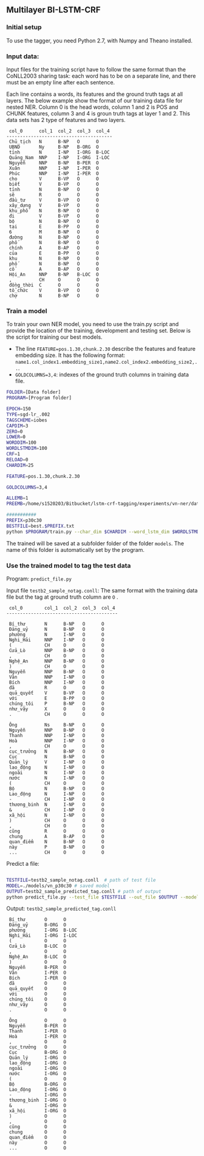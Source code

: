 ## Multilayer BI-LSTM-CRF

### Initial setup

To use the tagger, you need Python 2.7, with Numpy and Theano installed.

### Input data:
Input files for the training script have to follow the same format than the CoNLL2003 sharing task: each word has to be on a separate line, and there must be an empty line after each sentence. 

Each line contains a words, its features and the ground truth tags at all layers. The below example show the format of our training data file for nested NER. Column 0 is the head words, column 1 and 2 is POS and CHUNK features, column 3 and 4 is groun truth tags at layer 1 and 2. This data sets has 2 type of features and two layers.



```
 col_0      col_1  col_2  col_3  col_4 
---------------------------------------
 Chủ_tịch   N      B-NP   O      O     
 UBND       Ny     B-NP   B-ORG  O
 tỉnh       N      I-NP   I-ORG  B-LOC
 Quảng_Nam  NNP    I-NP   I-ORG  I-LOC
 Nguyễn     NNP    B-NP   B-PER  O
 Xuân       NNP    I-NP   I-PER  O
 Phúc       NNP    I-NP   I-PER  O
 cho        V      B-VP   O      O     
 biết       V      B-VP   O      O     
 tỉnh       N      B-NP   O      O     
 sẽ         R      O      O      O     
 đầu_tư     V      B-VP   O      O     
 xây_dựng   V      B-VP   O      O     
 khu_phố    N      B-NP   O      O     
 đi         V      B-VP   O      O     
 bộ         N      B-NP   O      O     
 tại        E      B-PP   O      O     
 6          M      B-NP   O      O     
 đường      N      B-NP   O      O     
 phố        N      B-NP   O      O     
 chính      A      B-AP   O      O     
 của        E      B-PP   O      O     
 khu        N      B-NP   O      O     
 phố        N      B-NP   O      O     
 cổ         A      B-AP   O      O
 Hội_An     NNP    B-NP   B-LOC  O
 ,          CH     O      O      O     
 đồng_thời  C      O      O      O     
 tổ_chức    V      B-VP   O      O     
 chợ        N      B-NP   O      O     
```
### Train a model

To train your own NER model, you need to use the train.py script and provide the location of the training, development and testing set. Below is the script for training our best models. 

* The line `FEATURE=pos.1.30,chunk.2.30` describe the features and feature embedding size. It has the following format: `name1.col_index1.embedding_size1,name2.col_index2.embedding_size2,..`.
* `GOLDCOLUMNS=3,4`: indexes of the ground truth columns in training data file.

```sh 
FOLDER=[Data folder]
PROGRAM=[Program folder]

EPOCH=150
TYPE=sgd-lr_.002
TAGSCHEME=iobes
CAPDIM=3
ZERO=0
LOWER=0
WORDDIM=100
WORDLSTMDIM=100
CRF=1
RELOAD=0
CHARDIM=25

FEATURE=pos.1.30,chunk.2.30  

GOLDCOLUMNS=3,4

ALLEMB=1
PREEMB=/home/s1520203/Bitbucket/lstm-crf-tagging/experiments/vn-ner/data/pre-trained/train.txt.w2vec100

###########
PREFIX=p30c30
BESTFILE=best.$PREFIX.txt
python $PROGRAM/train.py --char_dim $CHARDIM --word_lstm_dim $WORDLSTMDIM --train $FOLDER/train2.conll --dev $FOLDER/dev2.conll --test $FOLDER/testb2.conll --best_outpath $BESTFILE --reload $RELOAD --lr_method $TYPE --word_dim $WORDDIM --tag_scheme $TAGSCHEME --cap_dim $CAPDIM --zeros $ZERO --lower $LOWER --reload $RELOAD --external_features $FEATURE --epoch $EPOCH --crf $CRF --pre_emb $PREEMB --prefix=$PREFIX --tag_columns_string $GOLDCOLUMNS

```

The trained will be saved at a subfolder folder of the folder `models`. The name of this folder is automatically set by the program.

### Use the trained model to tag the test data

Program: `predict_file.py`

Input file `testb2_sample_notag.conll`: The same format with the training data file but the tag at ground truth column are `O` . 

```
 col_0        col_1  col_2  col_3  col_4 
-----------------------------------------

 Bí_thư       N      B-NP   O      O     
 Đảng_uỷ      N      B-NP   O      O     
 phường       N      I-NP   O      O     
 Nghi_Hải     NNP    I-NP   O      O     
 (            CH     O      O      O     
 Cửa_Lò       NNP    B-NP   O      O     
 ,            CH     O      O      O     
 Nghệ_An      NNP    B-NP   O      O     
 )            CH     O      O      O     
 Nguyễn       NNP    B-NP   O      O     
 Văn          NNP    I-NP   O      O     
 Bích         NNP    I-NP   O      O     
 đã           R      O      O      O     
 quả_quyết    V      B-VP   O      O     
 với          E      B-PP   O      O     
 chúng_tôi    P      B-NP   O      O     
 như_vậy      X      O      O      O     
 .            CH     O      O      O     
                                         
 Ông          Ns     B-NP   O      O     
 Nguyễn       NNP    B-NP   O      O     
 Thanh        NNP    I-NP   O      O     
 Hoà          NNP    I-NP   O      O     
 ,            CH     O      O      O     
 cục_trưởng   N      B-NP   O      O     
 Cục          N      B-NP   O      O     
 Quản_lý      V      I-NP   O      O     
 lao_động     N      I-NP   O      O     
 ngoài        N      I-NP   O      O     
 nước         N      I-NP   O      O     
 (            CH     O      O      O     
 Bộ           N      B-NP   O      O     
 Lao_động     N      I-NP   O      O     
 -            CH     I-NP   O      O     
 thương_binh  N      I-NP   O      O     
 &            CH     I-NP   O      O     
 xã_hội       N      I-NP   O      O     
 )            CH     O      O      O     
 ,            CH     O      O      O     
 cũng         R      O      O      O     
 chung        A      B-AP   O      O     
 quan_điểm    N      B-NP   O      O     
 này          P      B-NP   O      O     
 ...          CH     O      O      O     
```

Predict a file:

``` sh

TESTFILE=testb2_sample_notag.conll  # path of test file 
MODEL=./models/vn_p30c30 # saved model 
OUTPUT=testb2_sample_predicted_tag.conll # path of output 
python predict_file.py --test_file $TESTFILE --out_file $OUTPUT --model $MODEL

```

Output: `testb2_sample_predicted_tag.conll`

```
 Bí_thư       O      O     
 Đảng_uỷ      B-ORG  O     
 phường       I-ORG  B-LOC 
 Nghi_Hải     I-ORG  I-LOC 
 (            O      O     
 Cửa_Lò       B-LOC  O     
 ,            O      O     
 Nghệ_An      B-LOC  O     
 )            O      O     
 Nguyễn       B-PER  O     
 Văn          I-PER  O     
 Bích         I-PER  O     
 đã           O      O     
 quả_quyết    O      O     
 với          O      O     
 chúng_tôi    O      O     
 như_vậy      O      O     
 .            O      O     
                           
 Ông          O      O     
 Nguyễn       B-PER  O     
 Thanh        I-PER  O     
 Hoà          I-PER  O     
 ,            O      O     
 cục_trưởng   O      O     
 Cục          B-ORG  O     
 Quản_lý      I-ORG  O     
 lao_động     I-ORG  O     
 ngoài        I-ORG  O     
 nước         I-ORG  O     
 (            O      O     
 Bộ           B-ORG  O     
 Lao_động     I-ORG  O     
 -            I-ORG  O     
 thương_binh  I-ORG  O     
 &            I-ORG  O     
 xã_hội       I-ORG  O     
 )            O      O     
 ,            O      O     
 cũng         O      O     
 chung        O      O     
 quan_điểm    O      O     
 này          O      O     
 ...          O      O     
```
